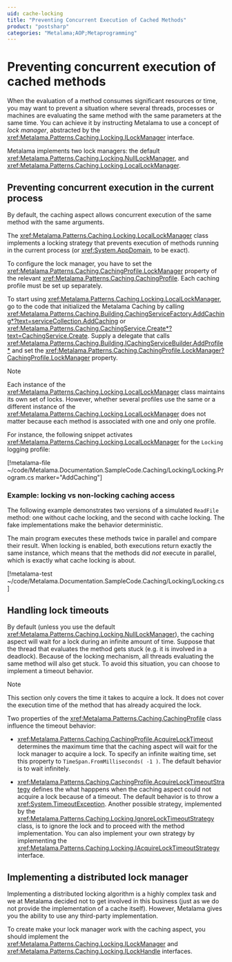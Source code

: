 ```yaml
---
uid: cache-locking
title: "Preventing Concurrent Execution of Cached Methods"
product: "postsharp"
categories: "Metalama;AOP;Metaprogramming"
---
```

# Preventing concurrent execution of cached methods

When the evaluation of a method consumes significant resources or time, you may want to prevent a situation where several threads, processes or machines are evaluating the same method with the same parameters at the same time. You can achieve it by instructing Metalama to use a concept of _lock manager_, abstracted by the <xref:Metalama.Patterns.Caching.Locking.ILockManager> interface.

Metalama implements two lock managers: the default <xref:Metalama.Patterns.Caching.Locking.NullLockManager>, and <xref:Metalama.Patterns.Caching.Locking.LocalLockManager>. 

## Preventing concurrent execution in the current process

By default, the caching aspect allows concurrent execution of the same method with the same arguments.

The <xref:Metalama.Patterns.Caching.Locking.LocalLockManager> class implements a locking strategy that prevents execution of methods running in the current process (or <xref:System.AppDomain>, to be exact). 

To configure the lock manager, you have to set the <xref:Metalama.Patterns.Caching.CachingProfile.LockManager> property of the relevant <xref:Metalama.Patterns.Caching.CachingProfile>. Each caching profile must be set up separately. 

To start using <xref:Metalama.Patterns.Caching.Locking.LocalLockManager>, go to the code that initialized the Metalama Caching by calling <xref:Metalama.Patterns.Caching.Building.CachingServiceFactory.AddCaching*?text=serviceCollection.AddCaching>  or <xref:Metalama.Patterns.Caching.CachingService.Create*?text=CachingService.Create>. Supply a delegate that calls <xref:Metalama.Patterns.Caching.Building.ICachingServiceBuilder.AddProfile*> and set the <xref:Metalama.Patterns.Caching.CachingProfile.LockManager?CachingProfile.LockManager> property.


> [!NOTE]
> Each instance of the <xref:Metalama.Patterns.Caching.Locking.LocalLockManager> class maintains its own set of locks. However, whether several profiles use the same or a different instance of the <xref:Metalama.Patterns.Caching.Locking.LocalLockManager> does not matter because each method is associated with one and only one profile. 


For instance, the following snippet activates <xref:Metalama.Patterns.Caching.Locking.LocalLockManager> for the `Locking` logging profile:

[!metalama-file ~/code/Metalama.Documentation.SampleCode.Caching/Locking/Locking.Program.cs marker="AddCaching"]


### Example: locking vs non-locking caching access

The following example demonstrates two versions of a simulated `ReadFile` method: one without cache locking, and the second with cache locking.  The fake implementations make the behavior deterministic.

The main program executes these methods twice in parallel and compare their result. When locking is enabled, both executions return exactly the same instance, which means that the methods did _not_ execute in parallel, which is exactly what cache locking is about. 

[!metalama-test ~/code/Metalama.Documentation.SampleCode.Caching/Locking/Locking.cs]


## Handling lock timeouts

By default (unless you use the default <xref:Metalama.Patterns.Caching.Locking.NullLockManager>), the caching aspect will wait for a lock during an infinite amount of time. Suppose that the thread that evaluates the method gets stuck (e.g. it is involved in a deadlock). Because of the locking mechanism, all threads evaluating the same method will also get stuck. To avoid this situation, you can choose to implement a timeout behavior. 

> [!NOTE]
> This section only covers the time it takes to acquire a lock. It does not cover the execution time of the method that has already acquired the lock.


Two properties of the <xref:Metalama.Patterns.Caching.CachingProfile> class influence the timeout behavior:

* <xref:Metalama.Patterns.Caching.CachingProfile.AcquireLockTimeout> determines the maximum time that the caching aspect will wait for the lock manager to acquire a lock. To specify an infinite waiting time, set this property to `TimeSpan.FromMilliseconds( -1 )`. The default behavior is to wait infinitely. 

* <xref:Metalama.Patterns.Caching.CachingProfile.AcquireLockTimeoutStrategy> defines the what happpens when the caching aspect could not acquire a lock because of a timeout. The default behavior is to throw a <xref:System.TimeoutException>. Another possible strategy, implemented by the <xref:Metalama.Patterns.Caching.Locking.IgnoreLockTimeoutStrategy> class, is to ignore the lock and to proceed with the method implementation. You can also implement your own strategy by implementing the <xref:Metalama.Patterns.Caching.Locking.IAcquireLockTimeoutStrategy> interface.  


## Implementing a distributed lock manager

Implementing a distributed locking algorithm is a highly complex task and we at Metalama decided not to get involved in this business (just as we do not provide the implementation of a cache itself). However, Metalama gives you the ability to use any third-party implementation.

To create make your lock manager work with the caching aspect, you should implement the <xref:Metalama.Patterns.Caching.Locking.ILockManager> and <xref:Metalama.Patterns.Caching.Locking.ILockHandle> interfaces. 

